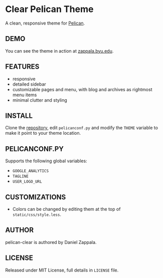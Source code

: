 # Clear Pelican Theme

A clean, responsive theme for [Pelican](http://getpelican.com).

## DEMO

You can see the theme in action at [zappala.byu.edu](http://zappala.byu.edu/).

## FEATURES

- responsive
- detailed sidebar
- customizable pages and menu, with blog and archives as rightmost menu items
- minimal clutter and styling

## INSTALL

Clone the [repository](https://github.com/zappala/pelican-clear), edit
`pelicanconf.py` and modify the `THEME` variable to make it point
to your theme location.

## PELICANCONF.PY

Supports the following global variables:

- `GOOGLE_ANALYTICS`
- `TAGLINE`
- `USER_LOGO_URL`

## CUSTOMIZATIONS

- Colors can be changed by editing them at the top of `static/css/style.less`.

## AUTHOR

pelican-clear is authored by Daniel Zappala.

## LICENSE

Released under MIT License, full details in `LICENSE` file.